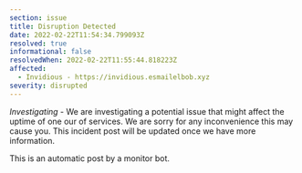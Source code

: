 ```yaml
---
section: issue
title: Disruption Detected
date: 2022-02-22T11:54:34.799093Z
resolved: true
informational: false
resolvedWhen: 2022-02-22T11:55:44.818223Z
affected:
  - Invidious - https://invidious.esmailelbob.xyz
severity: disrupted
---
```

*Investigating* - We are investigating a potential issue that might affect the uptime of one our of services. We are sorry for any inconvenience this may cause you. This incident post will be updated once we have more information.

This is an automatic post by a monitor bot.
        